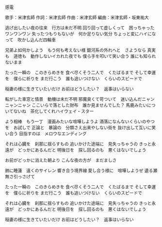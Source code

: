 感電

歌手：米津玄師
作詞：米津玄師
作曲：米津玄師
編曲：米津玄師・坂東祐大


逃げ出したい夜の往来　行方は未だ不明
回り回って虚しくって　困っちゃったワンワンワン
失ったつもりもないが　何か足りない気分
ちょっと変にハイになって　吹かし込んだ四輪車

兄弟よ如何かしよう　もう何も考えない様
銀河系の外れへと　さようなら
真実も　道徳も　動作しないイカれた夜でも
僕ら手を叩いて笑い合う
誰にも知られないまま

たった一瞬の　このきらめきを
食べ尽くそう二人で　くたばるまで
そして幸運を　僕らに祈りを
まだ行こう　誰も追いつけない　くらいのスピードで

稲妻の様に生きていたいだけ
お前はどうしたい？　返事はいらない

転がした車窓と情景　動機は未だ不明
邪魔臭くて苛ついて　迷い込んだニャンニャンニャン
ここいらで落とした財布　誰か見ませんでした？
馬鹿みたいについてないね　茶化してくれハイウェイ・スター

よう相棒　もう一丁　漫画みたいな喧嘩しようよ
酒落になんないくらいのやつを　お試しで
正論と　暴論の　分類さえ出来やしない街を
抜け出して互いに笑い合う
目指すのは　メロウなエンディング

それは心臓を　刹那に揺らすもの
追いかけた途端に　見失っちゃうの
きっと永遠が　どっかにあるんだと
明後日を　探し回るのも　悪くはないでしょう

お前がどっかに消えた朝より
こんな夜の方が　まだましさ

肺に睡蓮　遠くのサイレン
響き合う境界線
愛し合う様に　喧嘩しようぜ
遺る瀬無さ引っさげて

たった一瞬の　このきらめきを
食べ尽くそう二人で　くたばるまで
そして幸運を　僕らに祈りを
まだ行こう　誰も追いつけない　くらいのスピードで

それは心臓を　刹那に揺らすもの
追いかけた途端に　見失っちゃうの
きっと永遠が　どっかにあるんだと
明後日を　探し回るのも　悪くはないでしょう

稲妻の様に生きていたいだけ
お前はどうしたい？　返事はいらない